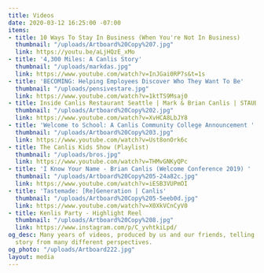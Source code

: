 ```yaml
---
title: Videos
date: 2020-03-12 16:25:00 -07:00
items:
- title: 10 Ways To Stay In Business (When You're Not In Business)
  thumbnail: "/uploads/Artboard%20Copy%207.jpg"
  link: https://youtu.be/aLjHQzE_xMo
- title: '4,300 Miles: A Canlis Story'
  thumbnail: "/uploads/markdas.jpg"
  link: https://www.youtube.com/watch?v=InJGai0RP7s&t=1s
- title: 'BECOMING: Helping Employees Discover Who They Want To Be'
  thumbnail: "/uploads/pensivestare.jpg"
  link: https://www.youtube.com/watch?v=1ktTS9Msaj0
- title: Inside Canlis Restaurant Seattle | Mark & Brian Canlis | STAUB
  thumbnail: "/uploads/Artboard%20Copy%202.jpg"
  link: https://www.youtube.com/watch?v=XvHCA8LbJY8
- title: 'Welcome to School: A Canlis Community College Announcement '
  thumbnail: "/uploads/Artboard%20Copy%203.jpg"
  link: https://www.youtube.com/watch?v=Ust8onOrk6c
- title: The Canlis Kids Show (Playlist)
  thumbnail: "/uploads/bros.jpg"
  link: https://www.youtube.com/watch?v=THMvGNKyQPc
- title: 'I Know Your Name - Brian Canlis (Welcome Conference 2019) '
  thumbnail: "/uploads/Artboard%20Copy%205-24a82c.jpg"
  link: https://www.youtube.com/watch?v=iESB3VUPmOI
- title: 'Tastemade: [Re]Generation | Canlis'
  thumbnail: "/uploads/Artboard%20Copy%205-5eeb0d.jpg"
  link: https://www.youtube.com/watch?v=X0XkVCnCyV0
- title: Kenlis Party - Highlight Reel
  thumbnail: "/uploads/Artboard%20Copy%208.jpg"
  link: https://www.instagram.com/p/C_yvhtkiLpd/
og_desc: Many years of videos, produced by us and our friends, telling the Canlis
  story from many different perspectives.
og_photo: "/uploads/Artboard222.jpg"
layout: media
---
```



